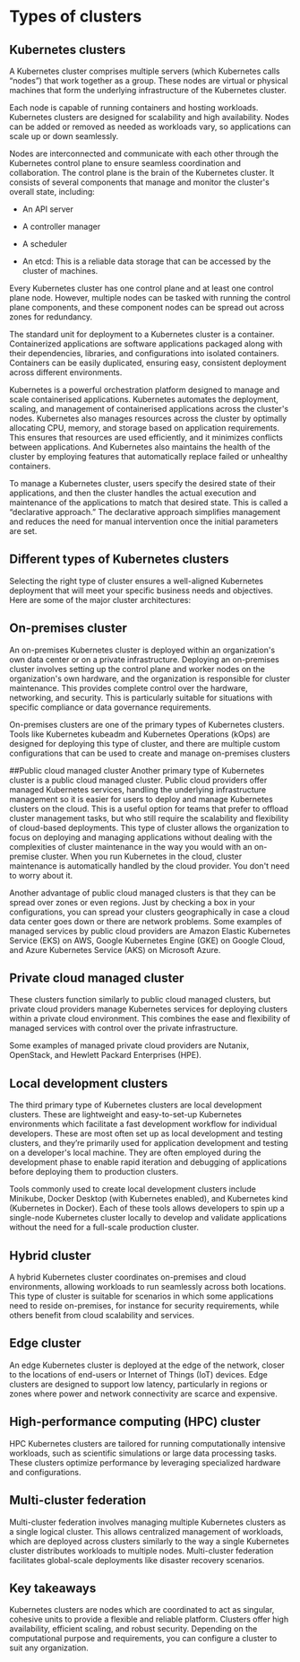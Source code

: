# Types of clusters

## Kubernetes clusters
A Kubernetes cluster comprises multiple servers (which Kubernetes calls “nodes”) that work together as a group. These nodes are virtual or physical machines that form the underlying infrastructure of the Kubernetes cluster. 

Each node is capable of running containers and hosting workloads. Kubernetes clusters are designed for scalability and high availability. Nodes can be added or removed as needed as workloads vary, so applications can scale up or down seamlessly. 

Nodes are interconnected and communicate with each other through the Kubernetes control plane to ensure seamless coordination and collaboration. The control plane is the brain of the Kubernetes cluster. It consists of several components that manage and monitor the cluster's overall state, including:

- An API server

- A controller manager

- A scheduler

- An etcd: This is a reliable data storage that can be accessed by the cluster of machines. 

Every Kubernetes cluster has one control plane and at least one control plane node. However, multiple nodes can be tasked with running the control plane components, and these component nodes can be spread out across zones for redundancy. 

The standard unit for deployment to a Kubernetes cluster is a container. Containerized applications are software applications packaged along with their dependencies, libraries, and configurations into isolated containers. Containers can be easily duplicated, ensuring easy, consistent deployment across different environments. 

Kubernetes is a powerful orchestration platform designed to manage and scale containerised applications. Kubernetes automates the deployment, scaling, and management of containerised applications across the cluster's nodes. Kubernetes also manages resources across the cluster by optimally allocating CPU, memory, and storage based on application requirements. This ensures that resources are used efficiently, and it minimizes conflicts between applications. And Kubernetes also maintains the health of the cluster by employing features that automatically replace failed or unhealthy containers. 

To manage a Kubernetes cluster, users specify the desired state of their applications, and then the cluster handles the actual execution and maintenance of the applications to match that desired state. This is called a “declarative approach.” The declarative approach simplifies management and reduces the need for manual intervention once the initial parameters are set. 

## Different types of Kubernetes clusters 
Selecting the right type of cluster ensures a well-aligned Kubernetes deployment that will meet your specific business needs and objectives. Here are some of the major cluster architectures:

## On-premises cluster
An on-premises Kubernetes cluster is deployed within an organization's own data center or on a private infrastructure. Deploying an on-premises cluster involves setting up the control plane and worker nodes on the organization's own hardware, and the organization is responsible for cluster maintenance. This provides complete control over the hardware, networking, and security. This is particularly suitable for situations with specific compliance or data governance requirements. 

On-premises clusters are one of the primary types of Kubernetes clusters.  Tools like Kubernetes kubeadm and Kubernetes Operations (kOps) are designed for deploying this type of cluster, and there are multiple custom configurations that can be used to create and manage on-premises clusters

##Public cloud managed cluster
Another primary type of Kubernetes cluster is a public cloud managed cluster. Public cloud providers offer managed Kubernetes services, handling the underlying infrastructure management so it is easier for users to deploy and manage Kubernetes clusters on the cloud. This is a useful option for teams that prefer to offload cluster management tasks, but who still require the scalability and flexibility of cloud-based deployments.  This type of cluster allows the organization to focus on deploying and managing applications without dealing with the complexities of cluster maintenance in the way you would with an on-premise cluster. When you run Kubernetes in the cloud, cluster maintenance is automatically handled by the cloud provider. You don't need to worry about it. 

Another advantage of public cloud managed clusters is that they can be spread over zones or even regions. Just by checking a box in your configurations, you can spread your clusters geographically in case a cloud data center goes down or there are network problems. Some examples of managed services by public cloud providers are Amazon Elastic Kubernetes Service (EKS) on AWS, Google Kubernetes Engine (GKE) on Google Cloud, and Azure Kubernetes Service (AKS) on Microsoft Azure. 

## Private cloud managed cluster
These clusters function similarly to public cloud managed clusters, but private cloud providers manage Kubernetes services for deploying clusters within a private cloud environment. This combines the ease and flexibility of managed services with control over the private infrastructure. 

Some examples of managed private cloud providers are Nutanix, OpenStack, and Hewlett Packard Enterprises (HPE). 

## Local development clusters
The third primary type of Kubernetes clusters are local development clusters. These are lightweight and easy-to-set-up Kubernetes environments which facilitate a fast development workflow for individual developers. These are most often set up as local development and testing clusters, and they’re primarily used for application development and testing on a developer's local machine. They are often employed during the development phase to enable rapid iteration and debugging of applications before deploying them to production clusters. 

Tools commonly used to create local development clusters include Minikube, Docker Desktop (with Kubernetes enabled), and Kubernetes kind (Kubernetes in Docker). Each of these tools allows developers to spin up a single-node Kubernetes cluster locally to develop and validate applications without the need for a full-scale production cluster.

## Hybrid cluster
A hybrid Kubernetes cluster coordinates on-premises and cloud environments, allowing workloads to run seamlessly across both locations. This type of cluster is suitable for scenarios in which some applications need to reside on-premises, for instance for security requirements, while others benefit from cloud scalability and services. 

## Edge cluster
An edge Kubernetes cluster is deployed at the edge of the network, closer to the locations of end-users or Internet of Things (IoT) devices. Edge clusters are designed to support low latency, particularly in regions or zones where power and network connectivity are scarce and expensive.

## High-performance computing (HPC) cluster
HPC Kubernetes clusters are tailored for running computationally intensive workloads, such as scientific simulations or large data processing tasks. These clusters optimize performance by leveraging specialized hardware and configurations. 

## Multi-cluster federation
Multi-cluster federation involves managing multiple Kubernetes clusters as a single logical cluster. This allows centralized management of workloads, which are deployed across clusters similarly to the way a single Kubernetes cluster distributes workloads to multiple nodes. Multi-cluster federation facilitates global-scale deployments like disaster recovery scenarios. 

## Key takeaways
Kubernetes clusters are nodes which are coordinated to act as singular, cohesive units to provide a flexible and reliable platform. Clusters offer high availability, efficient scaling, and robust security. Depending on the computational purpose and requirements, you can configure a cluster to suit any organization.

